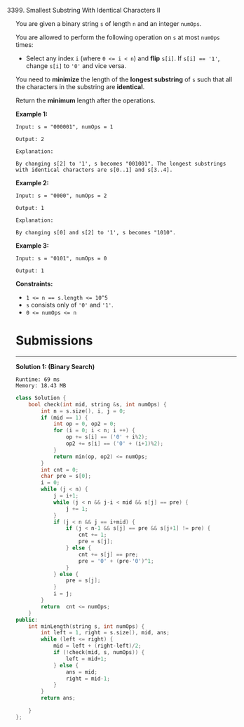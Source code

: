 3399. Smallest Substring With Identical Characters II

You are given a binary string `s` of length `n` and an integer `numOps`.

You are allowed to perform the following operation on `s` at most `numOps` times:

* Select any index `i` (where `0 <= i < n`) and **flip** `s[i]`. If `s[i] == '1'`, change `s[i]` to `'0'` and vice versa.

You need to **minimize** the length of the **longest substring** of `s` such that all the characters in the substring are **identical**.

Return the **minimum** length after the operations.

 

**Example 1:**
```
Input: s = "000001", numOps = 1

Output: 2

Explanation: 

By changing s[2] to '1', s becomes "001001". The longest substrings with identical characters are s[0..1] and s[3..4].
```

**Example 2:**
```
Input: s = "0000", numOps = 2

Output: 1

Explanation: 

By changing s[0] and s[2] to '1', s becomes "1010".
```

**Example 3:**
```
Input: s = "0101", numOps = 0

Output: 1
```
 

**Constraints:**

* `1 <= n == s.length <= 10^5`
* `s` consists only of `'0'` and `'1'`.
* `0 <= numOps <= n`

# Submissions
---
**Solution 1: (Binary Search)**
```
Runtime: 69 ms
Memory: 18.43 MB
```
```c++
class Solution {
    bool check(int mid, string &s, int numOps) {
        int n = s.size(), i, j = 0;
        if (mid == 1) {
            int op = 0, op2 = 0;
            for (i = 0; i < n; i ++) {
                op += s[i] == ('0' + i%2);
                op2 += s[i] == ('0' + (i+1)%2);
            }
            return min(op, op2) <= numOps;
        }
        int cnt = 0;
        char pre = s[0];
        i = 0;
        while (j < n) {
            j = i+1;
            while (j < n && j-i < mid && s[j] == pre) {
                j += 1;
            }
            if (j < n && j == i+mid) {
                if (j < n-1 && s[j] == pre && s[j+1] != pre) {
                    cnt += 1;
                    pre = s[j];
                } else {
                    cnt += s[j] == pre;
                    pre = '0' + (pre-'0')^1;
                }
            } else {
                pre = s[j];
            }
            i = j;
        }
        return  cnt <= numOps;
    }
public:
    int minLength(string s, int numOps) {
        int left = 1, right = s.size(), mid, ans;
        while (left <= right) {
            mid = left + (right-left)/2;
            if (!check(mid, s, numOps)) {
                left = mid+1;
            } else {
                ans = mid;
                right = mid-1;
            }
        }
        return ans;

    }
};
```
